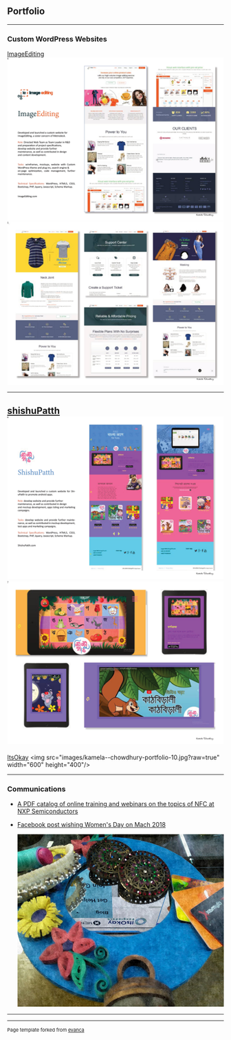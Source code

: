 ## Portfolio

---

### Custom WordPress Websites 

[ImageEditing](https://imageediting.com/)
<img src="images/kamela--chowdhury-portfolio-04.jpg?raw=true"/>
<img src="images/kamela--chowdhury-portfolio-05.jpg?raw=true"/>

---
[shishuPatth](https://www.shishupatth.com/)
<img src="images/kamela--chowdhury-portfolio-06.jpg?raw=true"/>
<img src="images/kamela--chowdhury-portfolio-07.jpg?raw=true"/>
---
[ItsOkay]([http://example.com/](http://itsokaybd.com/))
<img src="images/kamela--chowdhury-portfolio-10.jpg?raw=true" width="600" height="400"/>

---

### Communications

- [A PDF catalog of online training and webinars on the topics of NFC at NXP Semiconductors](https://www.nxp.com/docs/en/product-brief/NFC-TRAINING-AND-SUPPORT-CATALOG.pdf)
- [Facebook post wishing Women's Day on Mach 2018](https://www.facebook.com/itsokaybd/photos/pb.100064762326960.-2207520000/1802677966701579/?type=3) 

  [<img src="images/ItsOkayBDWomensDayFBpost2018.jpg?raw=true" width="600" height="400"/>](https://www.facebook.com/itsokaybd/photos/pb.100064762326960.-2207520000/1802677966701579/?type=3) 
---




---
<p style="font-size:11px">Page template forked from <a href="https://github.com/evanca/quick-portfolio">evanca</a></p>
<!-- Remove above link if you don't want to attibute -->
